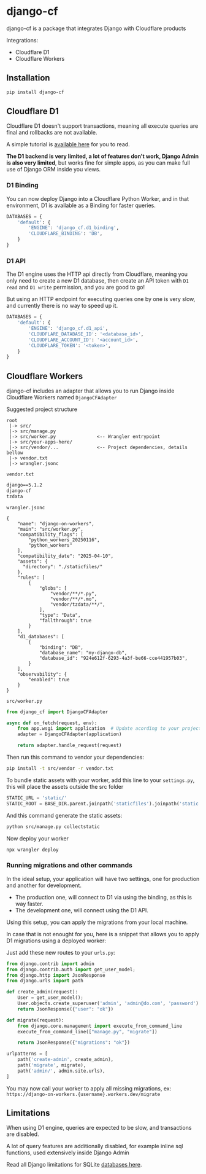 # django-cf
django-cf is a package that integrates Django with Cloudflare products

Integrations:
 - Cloudflare D1
 - Cloudflare Workers

## Installation

```bash
pip install django-cf
```

## Cloudflare D1

Cloudflare D1 doesn't support transactions, meaning all execute queries are final and rollbacks are not available.

A simple tutorial is [available here](https://massadas.com/posts/django-meets-cloudflare-d1/) for you to read.

**The D1 backend is very limited, a lot of features don't work, Django Admin is also very limited**, but works fine for
simple apps, as you can make full use of Django ORM inside you views.

### D1 Binding

You can now deploy Django into a Cloudflare Python Worker, and in that environment, D1 is available as a Binding for
faster queries.

```python
DATABASES = {
    'default': {
        'ENGINE': 'django_cf.d1_binding',
        'CLOUDFLARE_BINDING': 'DB',
    }
}
```

### D1 API

The D1 engine uses the HTTP api directly from Cloudflare, meaning you only need to create a new D1 database, then
create an API token with `D1 read` and `D1 write` permission, and you are good to go!

But using an HTTP endpoint for executing queries one by one is very slow, and currently there is no way to speed up
it.

```python
DATABASES = {
    'default': {
        'ENGINE': 'django_cf.d1_api',
        'CLOUDFLARE_DATABASE_ID': '<database_id>',
        'CLOUDFLARE_ACCOUNT_ID': '<account_id>',
        'CLOUDFLARE_TOKEN': '<token>',
    }
}
```

## Cloudflare Workers

django-cf includes an adapter that allows you to run Django inside Cloudflare Workers named `DjangoCFAdapter`

Suggested project structure
```
root
 |-> src/
 |-> src/manage.py
 |-> src/worker.py               <-- Wrangler entrypoint
 |-> src/your-apps-here/
 |-> src/vendor/...              <-- Project dependencies, details bellow
 |-> vendor.txt
 |-> wrangler.jsonc
```

`vendor.txt`
```txt
django==5.1.2
django-cf
tzdata
```

`wrangler.jsonc`
```jsonc
{
    "name": "django-on-workers",
    "main": "src/worker.py",
    "compatibility_flags": [
        "python_workers_20250116",
        "python_workers"
    ],
    "compatibility_date": "2025-04-10",
    "assets": {
      "directory": "./staticfiles/"
    },
    "rules": [
        {
            "globs": [
                "vendor/**/*.py",
                "vendor/**/*.mo",
                "vendor/tzdata/**/",
            ],
            "type": "Data",
            "fallthrough": true
        }
    ],
    "d1_databases": [
        {
            "binding": "DB",
            "database_name": "my-django-db",
            "database_id": "924e612f-6293-4a3f-be66-cce441957b03",
        }
    ],
    "observability": {
        "enabled": true
    }
}
```

`src/worker.py`
```python
from django_cf import DjangoCFAdapter

async def on_fetch(request, env):
    from app.wsgi import application  # Update acording to your project structure
    adapter = DjangoCFAdapter(application)

    return adapter.handle_request(request)

```

Then run this command to vendor your dependencies:
```bash
pip install -t src/vendor -r vendor.txt
```

To bundle static assets with your worker, add this line to your `settings.py`, this will place the assets outside the src folder
```python
STATIC_URL = 'static/'
STATIC_ROOT = BASE_DIR.parent.joinpath('staticfiles').joinpath('static')
```

And this command generate the static assets:
```bash
python src/manage.py collectstatic
```

Now deploy your worker
```bash
npx wrangler deploy
```

### Running migrations and other commands
In the ideal setup, your application will have two settings, one for production and another for development.

- The production one, will connect to D1 via using the binding, as this is way faster.
- The development one, will connect using the D1 API.

Using this setup, you can apply the migrations from your local machine.

In case that is not enought for you, here is a snippet that allows you to apply D1 migrations using a deployed worker:

Just add these new routes to your `urls.py`:

```python
from django.contrib import admin
from django.contrib.auth import get_user_model;
from django.http import JsonResponse
from django.urls import path

def create_admin(request):
    User = get_user_model();
    User.objects.create_superuser('admin', 'admin@do.com', 'password')
    return JsonResponse({"user": "ok"})

def migrate(request):
    from django.core.management import execute_from_command_line
    execute_from_command_line(["manage.py", "migrate"])

    return JsonResponse({"migrations": "ok"})

urlpatterns = [
    path('create-admin', create_admin),
    path('migrate', migrate),
    path('admin/', admin.site.urls),
]
```

You may now call your worker to apply all missing migrations, ex: `https://django-on-workers.{username}.workers.dev/migrate`

## Limitations

When using D1 engine, queries are expected to be slow, and transactions are disabled.

A lot of query features are additionally disabled, for example inline sql functions, used extensively inside Django Admin

Read all Django limitations for SQLite [databases here](https://docs.djangoproject.com/en/5.0/ref/databases/#sqlite-notes).

